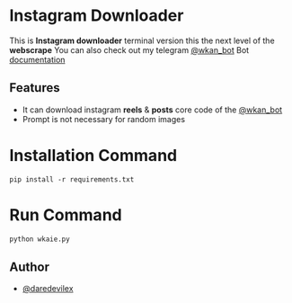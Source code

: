# Instagram Downloader

This is **Instagram downloader** terminal version
this the next level of the **webscrape**
You can also check out my telegram [@wkan_bot](https://t.me/wkan_bot)
Bot [documentation](https://github.com/dare-devil-ex/InstagramDown/blob/main/README.md)

## Features

- It can download instagram **reels** & **posts** core code of the [@wkan_bot](https://t.me/wkan_bot)
- Prompt is not necessary for random images

# Installation Command
```pip
pip install -r requirements.txt
```

# Run Command
```python
python wkaie.py
```
## Author

- [@daredevilex](https://www.github.com/dare-devil-ex)